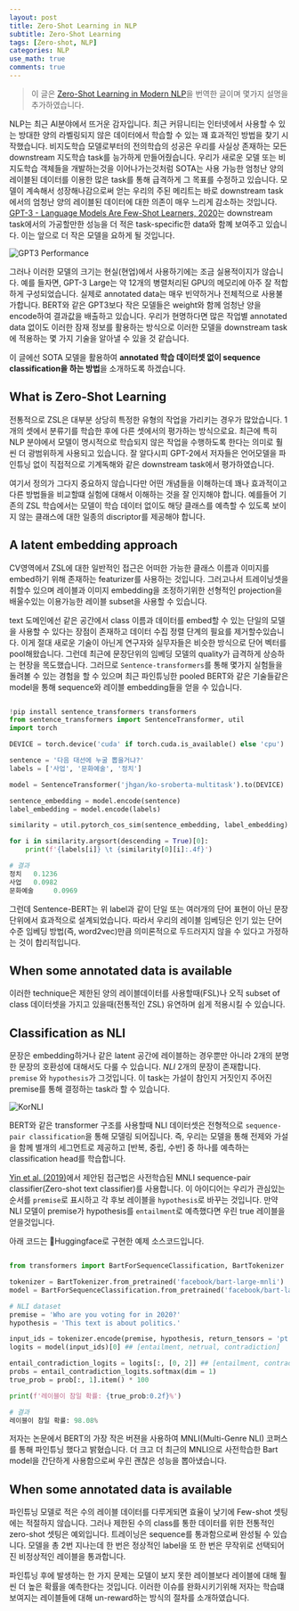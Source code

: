 ```yaml
---
layout: post
title: Zero-Shot Learning in NLP
subtitle: Zero-Shot Learning
tags: [Zero-shot, NLP]
categories: NLP
use_math: true
comments: true
---
```



> 이 글은 [Zero-Shot Learning in Modern NLP](https://joeddav.github.io/blog/2020/05/29/ZSL.html)을 번역한 글이며 몇가지 설명을 추가하였습니다.


NLP는 최근 AI분야에서 뜨거운 감자입니다. 최근 커뮤니티는 인터넷에서 사용할 수 있는 방대한 양의 라벨링되지 않은 데이터에서 학습할 수 있는 꽤 효과적인 방법을 찾기 시작했습니다. 비지도학습 모델로부터의 전의학습의 성공은 우리를 사실상 존재하는 모든 downstream 지도학습 task를 능가하게 만들어줬습니다. 우리가 새로운 모델 또는 비지도학습 객체들을 개발하는것을 이어나가는것처럼 SOTA는 사용 가능한 엄청난 양의 레이블된 데이터를 이용한 많은 task를 통해 급격하게 그 목표를 수정하고 있습니다. 모델이 계속해서 성장해나감으로써 얻는 우리의 주된 메리트는 바로 downstream task에서의 엄청난 양의 레이블된 데이터에 대한 의존이 매우 느리게 감소하는 것입니다. [GPT-3 - Language Models Are Few-Shot Learners, 2020](https://arxiv.org/abs/2005.14165)는 downstream task에서의 가공할만한 성능을 더 적은 task-specific한 data와 함꼐 보여주고 있습니다. 이는 앞으로 더 작은 모델을 요하게 될 것입니다.

![GPT3 Performance](https://joeddav.github.io/blog/images/zsl/gpt3_triviahq.png)

그러나 이러한 모델의 크기는 현실(현업)에서 사용하기에는 조금 실용적이지가 않습니다. 예를 들자면, GPT-3 Large는 약 12개의 병렬처리된 GPU의 메모리에 아주 잘 적합하게 구성되었습니다. 실제로 annotated data는 매우 빈약하거나 전체적으로 사용불가합니다. BERT와 같은 GPT3보다 작은 모델들은 weight와 함께 엄청난 양을 encode하여 결과값을 배출하고 있습니다. 우리가 현명하다면 많은 작업별 annotated data 없이도 이러한 잠재 정보를 활용하는 방식으로 이러한 모델을 downstream task에 적용하는 몇 가지 기술을 알아낼 수 있을 것 같습니다.

이 글에선 SOTA 모델을 활용하여 **annotated 학습 데이터셋 없이 sequence classification을 하는 방법**을 소개하도록 하겠습니다.


## What is Zero-Shot Learning

전통적으로 ZSL은 대부분 상당히 특정한 유형의 작업을 가리키는 경우가 많았습니다. 1개의 셋에서 분류기를 학습한 후에 다른 셋에서의 평가하는 방식으로요. 최근에 특히 NLP 분야에서 모델이 명시적으로 학습되지 않은 작업을 수행하도록 한다는 의미로 훨씬 더 광범위하게 사용되고 있습니다. 잘 알다시피 GPT-2에서 저자들은 언어모델을  파인튜닝 없이 직접적으로 기계독해와 같은 downstream task에서 평가하였습니다. 

여기서 정의가 그다지 중요하지 않습니다만 어떤 개념들을 이해하는데 꽤나 효과적이고 다른 방법들을 비교할떄 실험에 대해서 이해하는 것을 잘 인지해야 합니다. 예를들어 기존의 ZSL 학습에서는 모델이 학습 데이터 없이도 해당 클래스를 예측할 수 있도록 보이지 않는 클래스에 대한 일종의 discriptor를 제공해야 합니다. 

## A latent embedding approach

CV영역에서 ZSL에 대한 일반적인 접근은 어떠한 가능한 클래스 이름과 이미지를 embed하기 위해 존재하는 featurizer를 사용하는 것입니다. 그러고나서 트레이닝셋을 취할수 있으며 레이블과 이미지 embedding을 조정하기위한 선형적인 projection을 배울수있는 이용가능한 레이블 subset을 사용할 수 있습니다. 

text 도메인에선 같은 공간에서 class 이름과 데이터를 embed할 수 있는 단일의 모델을 사용할 수 있다는 장점이 존재하고 데이터 수집 정렬 단계의 필요를 제거할수있습니다. 이게 절대 새로운 기술이 아닌게 연구자와 실무자들은 비슷한 방식으로 단어 벡터를 pool해왔습니다. 그런데 최근에 문장단위의 임베딩 모델의 quality가 급격하게 상승하는 현장을 목도했습니다. 그러므로 `Sentence-transformers`를 통해 몇가지 실험들을 돌려볼 수 있는 경험을 할 수 있으며 최근 파인튜닝한 pooled BERT와 같은 기술들같은 model을 통해 sequence와 레이블 embedding들을 얻을 수 있습니다.

```python

!pip install sentence_transformers transformers
from sentence_transformers import SentenceTransformer, util
import torch

DEVICE = torch.device('cuda' if torch.cuda.is_available() else 'cpu')

sentence = '다음 대선에 누굴 뽑을거냐?'
labels = ['사업', '문화예술', '정치']

model = SentenceTransformer('jhgan/ko-sroberta-multitask').to(DEVICE)

sentence_embedding = model.encode(sentence)
label_embedding = model.encode(labels)

similarity = util.pytorch_cos_sim(sentence_embedding, label_embedding)

for i in similarity.argsort(descending = True)[0]:
    print(f'{labels[i]} \t {similarity[0][i]:.4f}')

# 결과
정치 	 0.1236
사업 	 0.0982
문화예술 	 0.0969

```

그런데 Sentence-BERT는 위 label과 같이 단일 또는 여러개의 단어 표현이 아닌 문장 단위에서 효과적으로 설계되었습니다. 따라서 우리의 레이블 임베딩은 인기 있는 단어 수준 임베딩 방법(즉, word2vec)만큼 의미론적으로 두드러지지 않을 수 있다고 가정하는 것이 합리적입니다.


## When some annotated data is available

이러한 technique은 제한된 양의 레이블데이터를 사용할때(FSL)나 오직 subset of class 데이터셋을 가지고 있을때(전통적인 ZSL) 유연하며 쉽게 적용시킬 수 있습니다. 

## Classification as NLI

문장은 embedding하거나 같은 latent 공간에 레이블하는 경우뿐만 아니라 2개의 분명한 문장의 호환성에 대해서도 다룰 수 있습니다. *NLI* 2개의 문장이 존재합니다. `premise` 와 `hypothesis`가 그것입니다. 이 task는 가설이 참인지 거짓인지 주어진 premise를 통해 결정하는 task라 할 수 있습니다.

![KorNLI](https://img1.daumcdn.net/thumb/R1280x0/?scode=mtistory2&fname=https%3A%2F%2Fblog.kakaocdn.net%2Fdn%2FbygAHU%2FbtqGdAgd8dc%2FdXUblrTecDNUnu0PaFRah0%2Fimg.png)

BERT와 같은 transformer 구조를 사용할때 NLI 데이터셋은 전형적으로 `sequence-pair classification`을 통해 모델링 되어집니다. 즉, 우리는 모델을 통해 전제와 가설을 함께 별개의 세그먼트로 제공하고 [반복, 중립, 수반] 중 하나를 예측하는 classification head를 학습합니다.

[Yin et al. (2019)](https://arxiv.org/abs/1909.00161)에서 제안된 접근법은 사전학습된 MNLI sequence-pair classifier(Zero-shot text classifier)를 사용합니다. 이 아이디어는 우리가 관심있는 순서를 `premise`로 표시하고 각 후보 레이블을 `hypothesis`로 바꾸는 것입니다. 만약 NLI 모델이 premise가 hypothesis를 `entailment`로 예측했다면 우린 true 레이블을 얻을것입니다. 

아래 코드는 🤗Huggingface로 구현한 예제 소스코드입니다.

```python

from transformers import BartForSequenceClassification, BartTokenizer

tokenizer = BartTokenizer.from_pretrained('facebook/bart-large-mnli')
model = BartForSequenceClassification.from_pretrained('facebook/bart-large-mnli')

# NLI dataset
premise = 'Who are you voting for in 2020?'
hypothesis = 'This text is about politics.'

input_ids = tokenizer.encode(premise, hypothesis, return_tensors = 'pt')
logits = model(input_ids)[0] ## [entailment, netrual, contradiction]

entail_contradiction_logits = logits[:, [0, 2]] ## [entailment, contradiction]
probs = entail_contradiction_logits.softmax(dim = 1)
true_prob = prob[:, 1].item() * 100

print(f'레이블이 참일 확률: {true_prob:0.2f}%')

# 결과
레이블이 참일 확률: 98.08%

```


저자는 논문에서 BERT의 가장 작은 버젼을 사용하여 MNLI(Multi-Genre NLI) 코퍼스를 통해 파인튜닝 했다고 밝혔습니다. 더 크고 더 최근의 MNLI으로 사전학습한 Bart model을 간단하게 사용함으로써 우린 괜찮은 성능을 뽑아냈습니다.


## When some annotated data is available

파인튜닝 모델로 적은 수의 레이블 데이터를 다루게되면 효율이 낮기에 Few-shot 셋팅에는 적절하지 않습니다. 그러나 제한된 수의 class를 통한 데이터를 위한 전통적인 zero-shot 셋팅은 예외입니다. 트레이닝은 sequence를 통과함으로써 완성될 수 있습니다. 모델을 총 2번 지나는데 한 번은 정상적인 label을 또 한 번은 무작위로 선택되어진 비정상적인 레이블을 통과합니다.

파인튜닝 후에 발생하는 한 가지 문제는 모델이 보지 못한 레이블보다 레이블에 대해 훨씬 더 높은 확률을 예측한다는 것입니다. 이러한 이슈를 완화시키기위해 저자는 학습떄 보여지는 레이블들에 대해 un-reward하는 방식의 절차를 소개하였습니다. 
